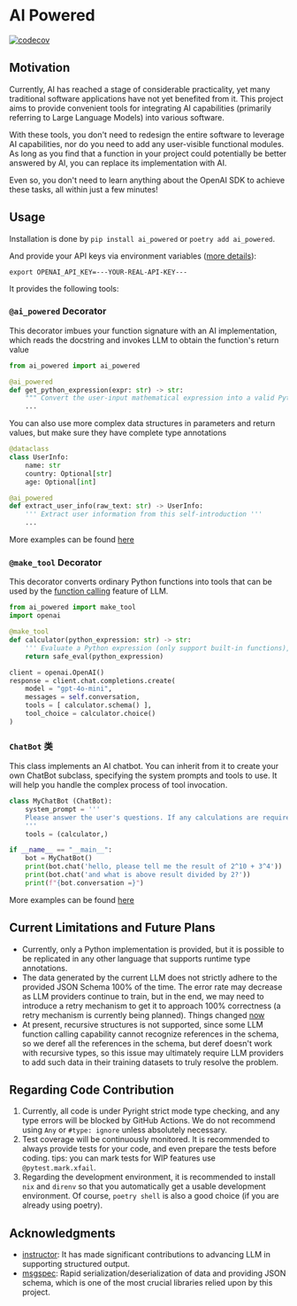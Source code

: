 AI Powered
==========

[![codecov](https://codecov.io/github/luochen1990/ai_powered/graph/badge.svg?token=OBG1BWIKC2)](https://codecov.io/github/luochen1990/ai_powered)

Motivation
---

Currently, AI has reached a stage of considerable practicality, yet many traditional software applications have not yet benefited from it. This project aims to provide convenient tools for integrating AI capabilities (primarily referring to Large Language Models) into various software.

With these tools, you don't need to redesign the entire software to leverage AI capabilities, nor do you need to add any user-visible functional modules. As long as you find that a function in your project could potentially be better answered by AI, you can replace its implementation with AI.

Even so, you don't need to learn anything about the OpenAI SDK to achieve these tasks, all within just a few minutes!

Usage
---

Installation is done by `pip install ai_powered` or `poetry add ai_powered`.

And provide your API keys via environment variables ([more details](/doc/en/Configuration.md)):

```shell
export OPENAI_API_KEY=---YOUR-REAL-API-KEY---
```

It provides the following tools:

### `@ai_powered` Decorator

This decorator imbues your function signature with an AI implementation, which reads the docstring and invokes LLM to obtain the function's return value

```python
from ai_powered import ai_powered

@ai_powered
def get_python_expression(expr: str) -> str:
    """ Convert the user-input mathematical expression into a valid Python expression """
    ...
```

You can also use more complex data structures in parameters and return values, but make sure they have complete type annotations

```python
@dataclass
class UserInfo:
    name: str
    country: Optional[str]
    age: Optional[int]

@ai_powered
def extract_user_info(raw_text: str) -> UserInfo:
    ''' Extract user information from this self-introduction '''
    ...
```

More examples can be found [here](/test/examples/ai_powered_decorator/)

### `@make_tool` Decorator

This decorator converts ordinary Python functions into tools that can be used by the [function calling](https://platform.openai.com/docs/guides/function-calling) feature of LLM.

```python
from ai_powered import make_tool
import openai

@make_tool
def calculator(python_expression: str) -> str:
    ''' Evaluate a Python expression (only support built-in functions), which can be used to solve mathematical problems. '''
    return safe_eval(python_expression)

client = openai.OpenAI()
response = client.chat.completions.create(
    model = "gpt-4o-mini",
    messages = self.conversation,
    tools = [ calculator.schema() ],
    tool_choice = calculator.choice()
)
```

### `ChatBot` 类

This class implements an AI chatbot. You can inherit from it to create your own ChatBot subclass, specifying the system prompts and tools to use. It will help you handle the complex process of tool invocation.

```python
class MyChatBot (ChatBot):
    system_prompt = '''
    Please answer the user's questions. If any calculations are required, use the calculator available in the tool. It supports complex Python expressions. When using it, make sure to convert the user's mathematical expression to a valid Python expression. Do not use any undefined functions; if the user's expression includes function calls, convert them to Python's built-in functions or syntax.
    '''
    tools = (calculator,)

if __name__ == "__main__":
    bot = MyChatBot()
    print(bot.chat('hello, please tell me the result of 2^10 + 3^4'))
    print(bot.chat('and what is above result divided by 2?'))
    print(f"{bot.conversation =}")
```

More examples can be found [here](/test/examples/chat_bot/)


Current Limitations and Future Plans
----------------------------

- Currently, only a Python implementation is provided, but it is possible to be replicated in any other language that supports runtime type annotations.
- The data generated by the current LLM does not strictly adhere to the provided JSON Schema 100% of the time. The error rate may decrease as LLM providers continue to train, but in the end, we may need to introduce a retry mechanism to get it to approach 100% correctness (a retry mechanism is currently being planned). Things changed [now](https://openai.com/index/introducing-structured-outputs-in-the-api/)
- At present, recursive structures is not supported, since some LLM function calling capability cannot recognize references in the schema, so we deref all the references in the schema, but deref doesn't work with recursive types, so this issue may ultimately require LLM providers to add such data in their training datasets to truly resolve the problem.

Regarding Code Contribution
--------------------------

1. Currently, all code is under Pyright strict mode type checking, and any type errors will be blocked by GitHub Actions. We do not recommend using `Any` or `#type: ignore` unless absolutely necessary.
2. Test coverage will be continuously monitored. It is recommended to always provide tests for your code, and even prepare the tests before coding. tips: you can mark tests for WIP features use `@pytest.mark.xfail`.
3. Regarding the development environment, it is recommended to install `nix` and `direnv` so that you automatically get a usable development environment. Of course, `poetry shell` is also a good choice (if you are already using poetry).

Acknowledgments
--------------

- [instructor](https://jxnl.github.io/instructor/): It has made significant contributions to advancing LLM in supporting structured output.
- [msgspec](https://github.com/jcrist/msgspec): Rapid serialization/deserialization of data and providing JSON schema, which is one of the most crucial libraries relied upon by this project.
